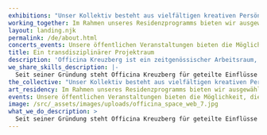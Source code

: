 ```yaml
---
exhibitions: "Unser Kollektiv besteht aus vielfältigen kreativen Persönlichkeiten – von den bildenden Künsten bis hin zu unterschiedlichen Formen der Forschung oder Produktion. Mehr als nur ein geteilter Arbeitsplatz: Wir „leben“ gemeinsam. Durch Begegnungen und Austausch, kleine Überraschungen und große Funken verwandeln wir unsere Ideen in gemeinsame Projekte."
working_together: Im Rahmen unseres Residenzprogramms bieten wir ausgewählten Künstler*innen die Möglichkeit, für 2 Monate Teil unseres Kollektivs zu werden und unser Studio sowie die Dunkelkammer zu nutzen, um ihre künstlerischen Projekte zu entwickeln. Wir begleiten sie im kreativen Prozess und setzen unser ganzes Herzblut ein, um ihre Arbeiten sichtbar zu machen.
layout: landing.njk
permalink: /de/about.html
concerts_events: Unsere öffentlichen Veranstaltungen bieten die Möglichkeit, die lokale Community zu stärken und ein Netzwerk aufzubauen. Durch Ausstellungen, Screenings, Performances, Konzerte oder Workshops erkunden wir verschiedene künstlerische Ausdrucksformen und geben jenen eine Bühne, die wir unterstützen möchten.
title: Ein transdisziplinärer Projektraum
description: 'Officina Kreuzberg ist ein zeitgenössischer Arbeitsraum, der kollektiv organisiert ist. Ziel ist es, neue Arbeitsweisen zu entwickeln und die lokale Gemeinschaft mit einem inklusiven und sozialen Ansatz zu stärken. An der Schnittstelle von Atelier, Zuhause, Veranstaltungsort und Co-Working ist Officina ein transdisziplinärer Projektraum für Experimente, Produktion, Austausch, Performances und Ausstellungen – ein Raum, der vielfältige kreative Praktiken und langfristige künstlerische Kooperationen fördert.'
we_share_skills_description: |-
  Seit seiner Gründung steht Officina Kreuzberg für geteilte Einflüsse und künstlerische Solidarität.
the_collective: "Unser Kollektiv besteht aus vielfältigen kreativen Persönlichkeiten – von den bildenden Künsten bis hin zu unterschiedlichen Formen der Forschung oder Produktion. Mehr als nur ein geteilter Arbeitsplatz: Wir „leben“ gemeinsam. Durch Begegnungen und Austausch, kleine Überraschungen und große Funken verwandeln wir unsere Ideen in gemeinsame Projekte."
art_residency: Im Rahmen unseres Residenzprogramms bieten wir ausgewählten Künstler*innen die Möglichkeit, für 2 Monate Teil unseres Kollektivs zu werden und unser Studio sowie die Dunkelkammer zu nutzen, um ihre künstlerischen Projekte zu entwickeln. Wir begleiten sie im kreativen Prozess und setzen unser ganzes Herzblut ein, um ihre Arbeiten sichtbar zu machen.
events: Unsere öffentlichen Veranstaltungen bieten die Möglichkeit, die lokale Community zu stärken und ein Netzwerk aufzubauen. Durch Ausstellungen, Screenings, Performances, Konzerte oder Workshops erkunden wir verschiedene künstlerische Ausdrucksformen und geben jenen eine Bühne, die wir unterstützen möchten.
image: /src/_assets/images/uploads/officina_space_web_7.jpg
what_we_do_description: >
  Seit seiner Gründung steht Officina Kreuzberg für geteilte Einflüsse und künstlerische Solidarität.
---
```

